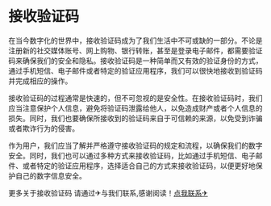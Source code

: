# 接收验证码

在当今数字化的世界中，接收验证码成为了我们生活中不可或缺的一部分。不论是注册新的社交媒体账号、网上购物、银行转账，甚至是登录电子邮件，都需要验证码来确保我们的安全和隐私。接收验证码是一种简单而又有效的验证身份的方式，通过手机短信、电子邮件或者特定的验证应用程序，我们可以很快地接收到验证码并完成相应的操作。

接收验证码的过程通常是快速的，但不可忽视的是安全性。在接收验证码时，我们应当注意保护个人信息，避免将验证码泄露给他人，以免造成财产或者个人信息的损失。同时，我们也要确保所接收到的验证码来自于可信赖的来源，以免受到诈骗或者欺诈行为的侵害。

作为用户，我们应当了解并严格遵守接收验证码的规定和流程，以确保我们的数字安全。同时，我们也可以通过多种方式来接收验证码，比如通过手机短信、电子邮件、或者特定的验证应用程序，选择适合自己的方式来接收验证码，以便更好地保护自己的数字信息安全。

更多关于接收验证码 请通过✈与我们联系,感谢阅读！[点我联系✈](https://bbs.k02.cc)